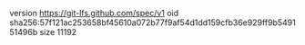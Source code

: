 version https://git-lfs.github.com/spec/v1
oid sha256:57f121ac253658bf45610a072b77f9af54d1dd159cfb36e929ff9b549151496b
size 11192
